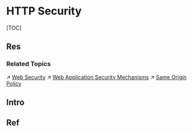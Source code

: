 # HTTP Security

[TOC]



## Res
### Related Topics
↗ [Web Security](../../../../../../../CyberSecurity/Application%20Security/💉%20Web%20Security/Web%20Security.md)
↗ [Web Application Security Mechanisms](../../../../../../../CyberSecurity/Application%20Security/💉%20Web%20Security/🍭%20Web%20Application%20Security%20Mechanisms/Web%20Application%20Security%20Mechanisms.md)
↗ [Same Origin Policy](../../../../../../../CyberSecurity/Application%20Security/💉%20Web%20Security/🍭%20Web%20Application%20Security%20Mechanisms/Same%20Origin%20Policy.md)



## Intro


## Ref

